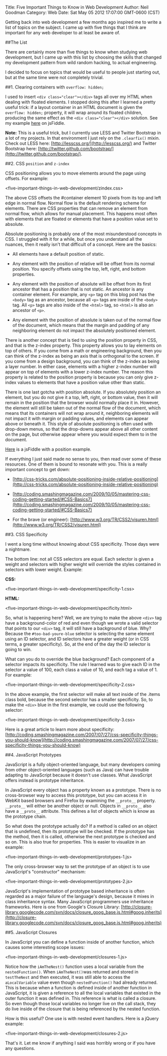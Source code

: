 Title: Five Important Things to Know in Web Development
Author: Neil Goodman
Category: Web
Date: Sat May 05 2012 17:07:00 GMT-0600 (CST)

Getting back into web development a few months ago inspired me to write a list of topics on the subject. I came up with five things that I think are important for any web developer to at least be aware of.

##The List

There are certainly more than five things to know when studying web development, but I came up with this list by choosing the skills that changed my development pattern from wild random hacking, to actual engineering.

I decided to focus on topics that would be useful to people just starting out, but at the same time were not completely trivial.

##1. Clearing containers with `overflow: hidden;`

I used to insert `<div class="clear"></div>` tags all over my HTML when dealing with floated elements. I stopped doing this after I learned a pretty useful trick: if a layout container in an HTML document is given the `overflow: hidden;` property, it will wrap around its floated children, producing the same effect as the `<div class="clear"></div>` solution. See my example [here](http://jsfiddle.net/hr8GT/) on jsFiddle.

__Note:__ This is a useful trick, but I currently use LESS and Twitter Bootstrap in a lot of my projects. In that environment I just rely on the `.clearfix()` mixin. Check out LESS here: [http://lesscss.org/](http://lesscss.org/) and Twitter Bootstrap here: [http://twitter.github.com/bootstrap/](http://twitter.github.com/bootstrap/).

##2. CSS `position` and `z-index`

CSS positioning allows you to move elements around the page using offsets. For example:

<five-important-things-in-web-development/zindex.css>

The above CSS offsets the #container element 10 pixels from its top and left edge in normal flow. Normal flow is the default rendering scheme for elements. There are CSS properties that can remove an element from normal flow, which allows for manual placement. This happens most often with elements that are floated or elements that have a position value set to absolute.

Absolute positioning is probably one of the most misunderstood concepts in CSS. I struggled with it for a while, but once you understand all the nuances, then it really isn't that difficult of a concept. Here are the basics:

- All elements have a default position of static.

- Any element with the position of relative will be offset from its normal position. You specify offsets using the top, left, right, and bottom properties.

- Any element with the position of absolute will be offset from its first ancestor that has a position that is not static. An ancestor is any container element. For example, any `<p>` tag on this blog post has the `<body>` tag as an ancestor, because all `<p>` tags are inside of the `<body>` tag. All `<p>` tags are also inside of the `<html>` tag, so `<html>` is also an ancestor of `<p>`.

- Any element with the position of absolute is taken out of the normal flow of the document, which means that the margin and padding of any neighboring element do not impact the absolutely positioned element.

There is another concept that is tied to using the position property in CSS, and that is the z-index property. This property allows you to lay elements on top of others. If you come from a math or engineering background, then you can think of the z-index as being an axis that is orthogonal to the screen. If you come from a design background, you can think of the z-index as being a layer number. In either case, elements with a higher z-index number will appear on top of elements with a lower z-index number. The reason this property is related to the position property is because you can only give z-index values to elements that have a position value other than static.

There is one last gotcha with position absolute. If you absolutely position an element, but you do not give it a top, left, right, or bottom value, then it will remain in the position that the browser would normally place it in. However, the element will still be taken out of the normal flow of the document, which means that its containers will not wrap around it, neighboring elements will not impact it with margin or padding values, and elements can appear above or beneath it. This style of absolute positioning is often used with drop-down menus, so that the drop-downs appear above all other content on the page, but otherwise appear where you would expect them to in the document.

[Here](http://jsfiddle.net/qRDBV/) is a jsFiddle with a position example.

If everything I just said made no sense to you, then read over some of these resources. One of them is bound to resonate with you. This is a really important concept to get down:

- [http://css-tricks.com/absolute-positioning-inside-relative-positioning](http://css-tricks.com/absolute-positioning-inside-relative-positioning)

- [http://coding.smashingmagazine.com/2009/10/05/mastering-css-coding-getting-started/#CSS-Basics7](http://coding.smashingmagazine.com/2009/10/05/mastering-css-coding-getting-started/#CSS-Basics7)

- For the brave (or engineer): [http://www.w3.org/TR/CSS2/visuren.html](http://www.w3.org/TR/CSS2/visuren.html)

##3. CSS Specificity

I went a long time without knowing about CSS specificity. Those days were a nightmare.

The bottom line: not all CSS selectors are equal. Each selector is given a weight and selectors with higher weight will override the styles contained in selectors with lower weight. Example:

__CSS:__

<five-important-things-in-web-development/specificity-1.css>

__HTML:__

<five-important-things-in-web-development/specificity.html>

So, what is happening here? Well, we are trying to make the above `<div>` tag have a background-color of red and even though we wrote a valid selector that points to our `<div>` tag, it will still have a background of blue. Why? Because the `#too-bad-youre-blue` selector is selecting the same element using an ID selector, and ID selectors have a greater weight (or in CSS terms, a greater specificity). So, at the end of the day the ID selector is going to win.

What can you do to override the blue background? Each component of a selector impacts its specificity. The rule I learned was to give each ID in the selector a value of 100, each class a value of 10, and each tag a value of 1. For example:

<five-important-things-in-web-development/specificity-2.css>

In the above example, the first selector will make all text inside of the .items class bold, because the second selector has a smaller specificity. So, to make the `<div>` blue in the first example, we could use the following selector:

<five-important-things-in-web-development/specificity-3.css>

Here is a great article to learn more about specificity: [http://coding.smashingmagazine.com/2007/07/27/css-specificity-things-you-should-know](http://coding.smashingmagazine.com/2007/07/27/css-specificity-things-you-should-know)

##4. JavaScript Prototypes

JavaScript is a fully object-oriented language, but many developers coming from other object-oriented languages (such as Java) can have trouble adapting to JavaScript because it doesn't use classes. What JavaScript offers instead is prototype inheritance.

In JavaScript every object has a property known as a prototype. There is no cross-browser way to access this prototype, but you can access it in WebKit based browsers and Firefox by examining the `__proto__` property. `__proto__` will either be another object or null. Objects in `__proto__` also have a `__proto__` attribute. This defines a list of objects which is know as the prototype chain.

So what does the prototype actually do? If a method is called on an object that is undefined, then its prototype will be checked. If the prototype has the method, then it is called, otherwise the next prototype is checked and so on. This is also true for properties. This is easier to visualize in an example:

<five-important-things-in-web-development/prototypes-1.js>

The only cross-browser way to set the prototype of an object is to use JavaScript's "constructor" mechanism:

<five-important-things-in-web-development/prototypes-2.js>

JavaScript's implementation of prototype based inheritance is often regarded as a major failure of the language's design, because it mixes in class inheritance syntax. Many JavaScript programmers use inheritance frameworks. Here is one from Google's Closure Library: [http://closure-library.googlecode.com/svn/docs/closure_goog_base.js.html#goog.inherits](http://closure-library.googlecode.com/svn/docs/closure_goog_base.js.html#goog.inherits)

##5. JavaScript Closures

In JavaScript you can define a function inside of another function, which causes some interesting scope issues:

<five-important-things-in-web-development/closures-1.js>

Notice how the `iAmTheNest()` function uses a local variable from the `nestedFunction()`. When `iAmTheNest()`was returned and stored in `testTheNest` and then executed, it was still able to access the `aLocalVariable` value even though `nestedFunction()` had already returned. This is because when a function is defined inside of another function in JavaScript, it is given a reference to all the local variables that existed in the outer function it was defined in. This reference is what is called a closure. So even though those local variables no longer live on the call stack, they do live inside of the closure that is being referenced by the nested function.

How is this useful? One use is with nested event handlers. Here is a jQuery example:

<five-important-things-in-web-development/closures-2.js>

That's it. Let me know if anything I said was horribly wrong or if you have any questions.